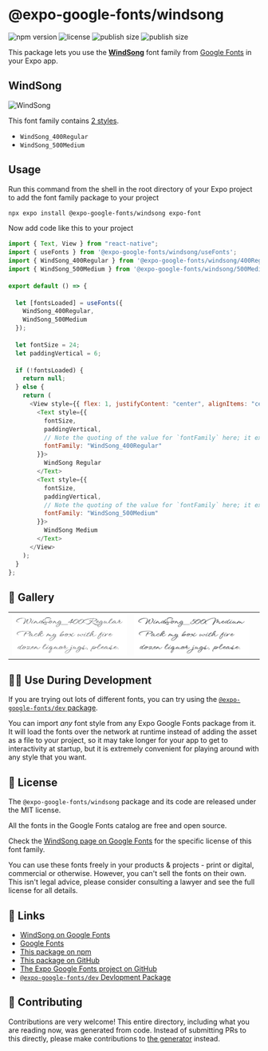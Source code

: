 # @expo-google-fonts/windsong

![npm version](https://flat.badgen.net/npm/v/@expo-google-fonts/windsong)
![license](https://flat.badgen.net/github/license/expo/google-fonts)
![publish size](https://flat.badgen.net/packagephobia/install/@expo-google-fonts/windsong)
![publish size](https://flat.badgen.net/packagephobia/publish/@expo-google-fonts/windsong)

This package lets you use the [**WindSong**](https://fonts.google.com/specimen/WindSong) font family from [Google Fonts](https://fonts.google.com/) in your Expo app.

## WindSong

![WindSong](./font-family.png)

This font family contains [2 styles](#-gallery).

- `WindSong_400Regular`
- `WindSong_500Medium`

## Usage

Run this command from the shell in the root directory of your Expo project to add the font family package to your project

```sh
npx expo install @expo-google-fonts/windsong expo-font
```

Now add code like this to your project

```js
import { Text, View } from "react-native";
import { useFonts } from '@expo-google-fonts/windsong/useFonts';
import { WindSong_400Regular } from '@expo-google-fonts/windsong/400Regular';
import { WindSong_500Medium } from '@expo-google-fonts/windsong/500Medium';

export default () => {

  let [fontsLoaded] = useFonts({
    WindSong_400Regular, 
    WindSong_500Medium
  });

  let fontSize = 24;
  let paddingVertical = 6;

  if (!fontsLoaded) {
    return null;
  } else {
    return (
      <View style={{ flex: 1, justifyContent: "center", alignItems: "center" }}>
        <Text style={{
          fontSize,
          paddingVertical,
          // Note the quoting of the value for `fontFamily` here; it expects a string!
          fontFamily: "WindSong_400Regular"
        }}>
          WindSong Regular
        </Text>
        <Text style={{
          fontSize,
          paddingVertical,
          // Note the quoting of the value for `fontFamily` here; it expects a string!
          fontFamily: "WindSong_500Medium"
        }}>
          WindSong Medium
        </Text>
      </View>
    );
  }
};
```

## 🔡 Gallery


||||
|-|-|-|
|![WindSong_400Regular](./400Regular/WindSong_400Regular.ttf.png)|![WindSong_500Medium](./500Medium/WindSong_500Medium.ttf.png)|||


## 👩‍💻 Use During Development

If you are trying out lots of different fonts, you can try using the [`@expo-google-fonts/dev` package](https://github.com/expo/google-fonts/tree/master/font-packages/dev#readme).

You can import _any_ font style from any Expo Google Fonts package from it. It will load the fonts over the network at runtime instead of adding the asset as a file to your project, so it may take longer for your app to get to interactivity at startup, but it is extremely convenient for playing around with any style that you want.


## 📖 License

The `@expo-google-fonts/windsong` package and its code are released under the MIT license.

All the fonts in the Google Fonts catalog are free and open source.

Check the [WindSong page on Google Fonts](https://fonts.google.com/specimen/WindSong) for the specific license of this font family.

You can use these fonts freely in your products & projects - print or digital, commercial or otherwise. However, you can't sell the fonts on their own. This isn't legal advice, please consider consulting a lawyer and see the full license for all details.

## 🔗 Links

- [WindSong on Google Fonts](https://fonts.google.com/specimen/WindSong)
- [Google Fonts](https://fonts.google.com/)
- [This package on npm](https://www.npmjs.com/package/@expo-google-fonts/windsong)
- [This package on GitHub](https://github.com/expo/google-fonts/tree/master/font-packages/windsong)
- [The Expo Google Fonts project on GitHub](https://github.com/expo/google-fonts)
- [`@expo-google-fonts/dev` Devlopment Package](https://github.com/expo/google-fonts/tree/master/font-packages/dev)

## 🤝 Contributing

Contributions are very welcome! This entire directory, including what you are reading now, was generated from code. Instead of submitting PRs to this directly, please make contributions to [the generator](https://github.com/expo/google-fonts/tree/master/packages/generator) instead.
